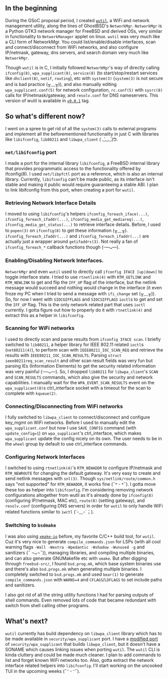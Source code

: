 ## In the beginning
During the GSoC proposal period,
I created [`wutil`](https://github.com/MainKt/wutil),
a WiFi and network management utility,
along the lines of GhostBSD's `NetworkMgr`.
`NetworkMgr` is a Python GTK3 network manager for FreeBSD and derived OSs, very
similar in functionality to `NetworkManager` applet on linux.
`wutil` was very much like a CLI form of NetworkMgr. You could
list/enable/disable interfaces, scan and connect/disconnect from WiFi networks,
and also configure IP/netmask, gateway, dns servers, and search domain very much
like `NetworkMgr`.

Though `wutil` is in C, I initially followed `NetworkMgr`'s
way of directly calling `ifconfig(8)`, `wpa_supplicant(8)`, `service(8)`
(to start/stop/restart services like `dhclient(8)`, `netif`, `routing`), etc with
`system(3)` (`system(3)` is not secure and is bad practice (╥﹏╥)),
and also manually editing `wpa_supplicant.conf(5)` for network configuration,
`rc.conf(5)` with `sysrc(8)` calls for IP/netmask/gateway,
and `resolv.conf` for DNS nameservers. This version of wutil is available
in [`v0.0.1`](https://github.com/MainKt/wutil/tree/v0.0.1) tag.

## So what's different now?
I went on a spree to get rid of all the `system(3)` calls to external programs
and implement all the beforementioned functionality in just C with 
libraries like `libifconfig`, `lib80211` and `libwpa_client` ( ◡̀_◡́)ᕤ.

### `net/libifconfig` port
I made a port for the internal library `libifconfig`, a FreeBSD internal library
that provides programmatic access to the functionality offered by ifconfig(8).
I used `net/libpfctl` port as a reference, which is also an internal library.
Currently, `libifconfig` can't be made public,
as its interface isn't stable and making it public would require
guaranteeing a stable ABI. I plan to link libifconfig from this port,
when creating a port for `wutil`.

### Retrieving Network Interface Details
I moved to using `libifconfig`'s helpers `ifconfig_foreach_iface(...)`,
`ifconfig_foreach_ifaddr(...)`, `ifconfig_media_get_mediareq(...)`, 
`ifconfig_media_get_status(...)` to retrieve interface details. Before, I used
to `popen(3)` on `ifconfig(8)` to get these information (╥﹏╥).
`ifconfig_foreach_ifaddr(...)` and `ifconfig_foreach_ifaddr(...)` are actually
just a wrapper around `getifaddrs(3)`. Not really a fan of `ifconfig_foreach_*`
callback functions though (ᵕ—ᴗ—).

### Enabling/Disabling Network Interfaces.
`NetworkMgr` and even `wutil` used to directly call `ifconfig IFACE [up|down]`
to toggle interface state. I tried to use `rtnetlink(4)` with `RTM_GETLINK`
and `RTM_NEWLINK` to get and flip the `IFF_UP` flag of the interface,
but the netlink message would succeed and nothing would change in the interface
(it even froze my PC when I tried to send a message with `ifi_change` set (╥﹏╥)).
So, for now I went with `SIOCGIFFLAGS` and `SIOCSIFFLAGS` `ioctl`s to get and
set the `IFF_UP` flag. This is the only network related part that uses `ioctl`
currently. I gotta figure out how to properly do it with
`rtnetlink(4)` and extract this as a helper in `libifconfig`.

### Scanning for WiFi networks
I used to directly scan and parse results from `ifconfig IFACE scan`. I briefly
switched to `lib80211`, a helper library for IEEE 802.11 related `ioctl`s
(`net80211(4)`), to perform scan with `IEEE80211_IOC_SCAN_REQ`
and retrieve the results with `IEEE80211_IOC_SCAN_RESULTS`. Parsing
`struct ieee80211req_scan_result` and other scan result fields was very fun but
parsing IEs (Information Elements) to get the security related information was
very painful (ᵕ—ᴗ—). So, I dropped `lib80211` for `libwpa_client`'s
`SCAN` and `SCAN_RESULTS` commands, which also give the security and network
capabilities.
I manually wait for the `WPA_EVENT_SCAN_RESULTS` event
on the `wpa_supplicant(8)`s ctrl_interface socket
with a timeout for the scan to complete with `kqueue(2)`.

### Connecting/Disconnecting from WiFi networks
I fully switched to `libwpa_client` to connect/disconnect and configure key_mgmt
on WiFi networks. Before I used to manually edit the `wpa_supplicant.conf` but
now I use `SAVE_CONFIG` command (with `update_config=1`) on `wpa_supplicant`'s
ctrl_interface, which makes `wpa_supplicant` update the config nicely 
on its own. The user needs to be in the `wheel` group
by default to use ctrl_interface commands.

### Configuring Network Interfaces
I switched to using `rtnetlink(4)`'s `RTM_NEWADDR` to configure IP/netmask
and `RTM_NEWROUTE` for changing the default gateway. It's very easy to
create and send netlink messages with `snl(3)`. Though
`sys/netlink/route/common.h` says "not supported" for `RTM_NEWADDR`,
it works fine (˶˃ ᵕ ˂˶). I gotta move these
too as helper into `libifconfig`. I'm considering removing network
configurations altogether from wutil as it's already done by `ifconfig(8)` 
(configuring IP/netmask, MAC etc), `route(8)` (setting gateway),
and `resolv.conf` (configuring DNS servers) in order for `wutil` to
only handle WiFi related functions similar to `iwctl` (´-﹏-\`；).

### Switching to `bsdmake`
I was also using [`xmake-io`](https://xmake.io/) before,
my favorite C/C++ build tool, for `wutil`. Cuz it's very nice to generate
`compile_commands.json` for LSPs (with all cool warning flags
`-Wall -Wextra -Wpedantic -Wshadow -Wunused -g` and sanitizers (˵ ¬ᴗ¬˵)),
managing libraries, and compiling multiple binaries, and can also generate
GNUMakefile etc with `xmake`.
But after digging through `freebsd-src/`, I found `bsd.prog.mk`, which base
system binaries use and there's also `bsd.progs.mk` when generating multiple
binaries. I completely switched to `bsd.progs.mk` and used `bear(1)` to 
generate `compile_commands.json` with `WARNS=4` and `CFLAGS`/`LDFLAGS` to set
include paths and sanitizers.

I also got rid of all the string utility functions I had for parsing outputs of
shell commands. Even removed lots of code that became redundant with switch from
shell calling other programs.

## What's next?
`wutil` currently has build dependency on `libwpa_client` library which has to
be made available in `security/wpa_supplicant` port. I have a 
[modified port](https://github.com/MainKt/freebsd-ports/blob/libwpa/security/wpa_supplicant/Makefile)
of `security/wpa_supplicant` that builds `libwpa_client`, but it doesn't have a
SONAME which causes linking issues when porting `wutil`.
The `wutil` CLI is kinda cluttery and could be made much cleaner.
I plan to add commands to list and forget known WiFi networks too.
Also, gotta extract the network interface related helpers into `libifconfig`.
I'll start working on the uncooked TUI in the upcoming weeks (˶ᵔ ᵕ ᵔ˶).
